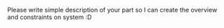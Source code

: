 Please write simple description of your part so I can create the overview and constraints on system :D
